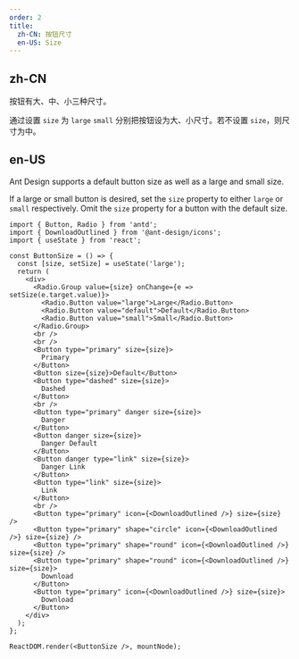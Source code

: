 ```yaml
---
order: 2
title:
  zh-CN: 按钮尺寸
  en-US: Size
---
```


## zh-CN

按钮有大、中、小三种尺寸。

通过设置 `size` 为 `large` `small` 分别把按钮设为大、小尺寸。若不设置 `size`，则尺寸为中。

## en-US

Ant Design supports a default button size as well as a large and small size.

If a large or small button is desired, set the `size` property to either `large` or `small` respectively. Omit the `size` property for a button with the default size.

```tsx
import { Button, Radio } from 'antd';
import { DownloadOutlined } from '@ant-design/icons';
import { useState } from 'react';

const ButtonSize = () => {
  const [size, setSize] = useState('large');
  return (
    <div>
      <Radio.Group value={size} onChange={e => setSize(e.target.value)}>
        <Radio.Button value="large">Large</Radio.Button>
        <Radio.Button value="default">Default</Radio.Button>
        <Radio.Button value="small">Small</Radio.Button>
      </Radio.Group>
      <br />
      <br />
      <Button type="primary" size={size}>
        Primary
      </Button>
      <Button size={size}>Default</Button>
      <Button type="dashed" size={size}>
        Dashed
      </Button>
      <br />
      <Button type="primary" danger size={size}>
        Danger
      </Button>
      <Button danger size={size}>
        Danger Default
      </Button>
      <Button danger type="link" size={size}>
        Danger Link
      </Button>
      <Button type="link" size={size}>
        Link
      </Button>
      <br />
      <Button type="primary" icon={<DownloadOutlined />} size={size} />
      <Button type="primary" shape="circle" icon={<DownloadOutlined />} size={size} />
      <Button type="primary" shape="round" icon={<DownloadOutlined />} size={size} />
      <Button type="primary" shape="round" icon={<DownloadOutlined />} size={size}>
        Download
      </Button>
      <Button type="primary" icon={<DownloadOutlined />} size={size}>
        Download
      </Button>
    </div>
  );
};

ReactDOM.render(<ButtonSize />, mountNode);
```
